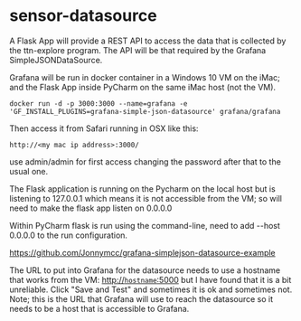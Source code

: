 # sensor-datasource

A Flask App will provide a REST API to access the data that is collected by the ttn-explore program. The API will be that required by the Grafana 
SimpleJSONDataSource.

Grafana will be run in docker container in a Windows 10 VM on the iMac; and the Flask App inside PyCharm on the same iMac host (not the VM). 

`docker run -d -p 3000:3000 --name=grafana -e 'GF_INSTALL_PLUGINS=grafana-simple-json-datasource' grafana/grafana`

Then access it from Safari running in OSX like this: 

`http://<my mac ip address>:3000/`
  
  use admin/admin for first access changing the password after that to the usual one.

The Flask application is running on the Pycharm on the local host but is listening to 127.0.0.1 which means it is not accessible from the VM; so will
need to make the flask app listen on 0.0.0.0

Within PyCharm flask is run using the command-line, need to add --host 0.0.0.0 to the run configuration.

https://github.com/Jonnymcc/grafana-simplejson-datasource-example

The URL to put into Grafana for the datasource needs to use a hostname that works from the VM: [http://`hostname`:5000](http://`hostname`:5000) but I have found that it is a bit unreliable. Click "Save and Test" and sometimes it is ok and sometimes not.  Note; this is the URL that Grafana will use to reach the datasource so it needs to be a host that is accessible to Grafana.
